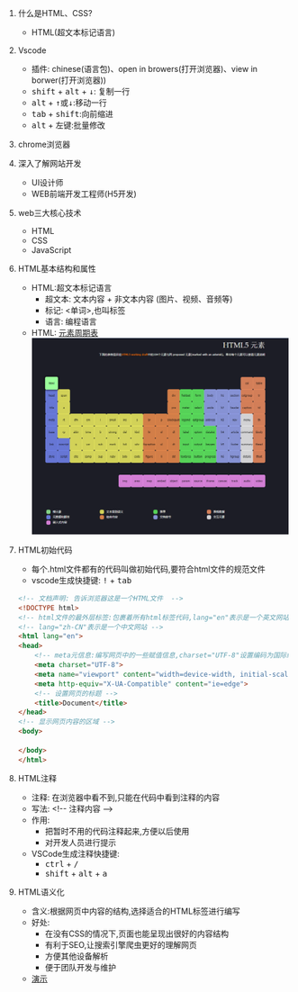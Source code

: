 1. 什么是HTML、CSS?
    - HTML(超文本标记语言)
2. Vscode
    - 插件: chinese(语言包)、open in browers(打开浏览器)、view in borwer(打开浏览器))
    - <kbd>shift</kbd> + <kbd>alt</kbd> + <kbd>↓</kbd>: 复制一行
    - <kbd>alt</kbd> + <kbd>↑或↓</kbd>:移动一行
    - <kbd>tab</kbd> + <kbd>shift</kbd>:向前缩进
    - <kbd>alt</kbd> + <kbd>左键</kbd>:批量修改

3. chrome浏览器
4. 深入了解网站开发
    - UI设计师
    - WEB前端开发工程师(H5开发)
5. web三大核心技术
    - HTML
    - CSS
    - JavaScript
6. HTML基本结构和属性
    - HTML:超文本标记语言
        - 超文本: 文本内容 + 非文本内容 (图片、视频、音频等)
        - 标记: <单词>,也叫标签
        - 语言: 编程语言
    - HTML: [元素周期表](http://demo.yanue.net/HTML5element/)
    ![HTML元素周期表](img/html元素周期表.png "元素周期表")
7. HTML初始代码
    - 每个.html文件都有的代码叫做初始代码,要符合html文件的规范文件
    - vscode生成快捷键: <kbd>!</kbd> + <kbd>tab</kbd>
    ```html
    <!-- 文档声明: 告诉浏览器这是一个HTML文件  -->
    <!DOCTYPE html> 
    <!-- html文件的最外层标签:包裹着所有html标签代码,lang="en"表示是一个英文网站 -->
    <!-- lang="zh-CN"表示是一个中文网站 -->
    <html lang="en">
    <head>
        <!-- meta元信息:编写网页中的一些赋值信息,charset="UTF-8"设置编码为国际编码防止乱码的情况 -->
        <meta charset="UTF-8">
        <meta name="viewport" content="width=device-width, initial-scale=1.0">
        <meta http-equiv="X-UA-Compatible" content="ie=edge">
        <!-- 设置网页的标题 -->
        <title>Document</title>
    </head>
    <!-- 显示网页内容的区域 -->
    <body>
        
    </body>
    </html>
    ```
8. HTML注释
    - 注释: 在浏览器中看不到,只能在代码中看到注释的内容
    - 写法: \<!-- 注释内容 -->
    - 作用:
        - 把暂时不用的代码注释起来,方便以后使用
        - 对开发人员进行提示
    - VSCode生成注释快捷键:
        - <kbd>ctrl</kbd> + <kbd>/</kbd>
        - <kbd>shift</kbd> + <kbd>alt</kbd> + <kbd>a</kbd>
9. HTML语义化
    - 含义:根据网页中内容的结构,选择适合的HTML标签进行编写
    - 好处:
        - 在没有CSS的情况下,页面也能呈现出很好的内容结构
        - 有利于SEO,让搜索引擎爬虫更好的理解网页
        - 方便其他设备解析
        - 便于团队开发与维护
    - [演示](https://h5o.github.io/)